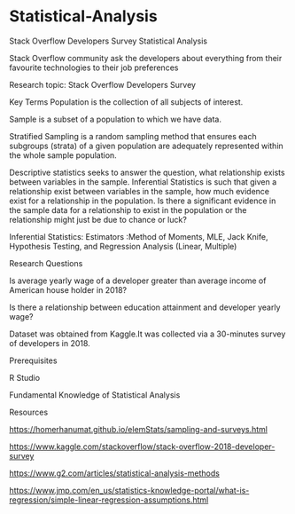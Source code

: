 # Statistical-Analysis

Stack Overflow Developers Survey Statistical Analysis

Stack Overflow community ask the developers about everything from their favourite technologies to their job preferences

Research topic: Stack Overflow Developers Survey

Key Terms
Population is the collection of all subjects of interest. 

Sample is a subset of a population to which we have data. 

Stratified Sampling is a random sampling method that ensures each subgroups (strata) of a given population are adequately represented within the whole sample population. 


Descriptive statistics seeks to answer the question, what relationship exists between variables in the sample. 
Inferential Statistics is such that given a relationship exist between variables in the sample, how much evidence exist for a relationship in the population. Is there a significant evidence in the sample data for a relationship to exist in the population or the relationship might just be due to chance or luck?

Inferential Statistics:
			Estimators :Method of Moments, MLE, Jack Knife, Hypothesis Testing, and Regression Analysis (Linear, Multiple)



Research Questions

Is average yearly wage of a developer greater than average income of American house holder in 2018?

Is there a relationship between education attainment and developer yearly wage? 


Dataset was obtained from Kaggle.It was collected via a 30-minutes survey of developers in 2018.


Prerequisites

R Studio

Fundamental Knowledge of Statistical Analysis



Resources

https://homerhanumat.github.io/elemStats/sampling-and-surveys.html

https://www.kaggle.com/stackoverflow/stack-overflow-2018-developer-survey

https://www.g2.com/articles/statistical-analysis-methods

https://www.jmp.com/en_us/statistics-knowledge-portal/what-is-regression/simple-linear-regression-assumptions.html




